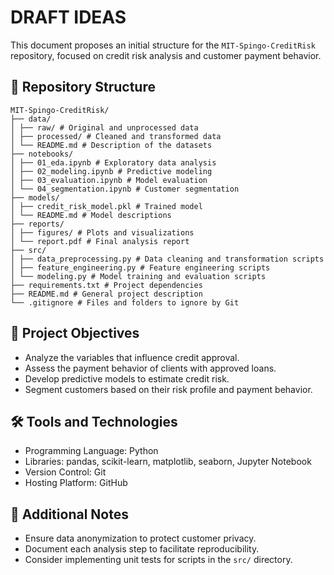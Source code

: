 # DRAFT IDEAS

This document proposes an initial structure for the `MIT-Spingo-CreditRisk` repository, focused on credit risk analysis and customer payment behavior.

## 📁 Repository Structure
```
MIT-Spingo-CreditRisk/
├── data/
│ ├── raw/ # Original and unprocessed data
│ ├── processed/ # Cleaned and transformed data
│ └── README.md # Description of the datasets
├── notebooks/
│ ├── 01_eda.ipynb # Exploratory data analysis
│ ├── 02_modeling.ipynb # Predictive modeling
│ ├── 03_evaluation.ipynb # Model evaluation
│ └── 04_segmentation.ipynb # Customer segmentation
├── models/
│ ├── credit_risk_model.pkl # Trained model
│ └── README.md # Model descriptions
├── reports/
│ ├── figures/ # Plots and visualizations
│ └── report.pdf # Final analysis report
├── src/
│ ├── data_preprocessing.py # Data cleaning and transformation scripts
│ ├── feature_engineering.py # Feature engineering scripts
│ └── modeling.py # Model training and evaluation scripts
├── requirements.txt # Project dependencies
├── README.md # General project description
└── .gitignore # Files and folders to ignore by Git
```

## 🧠 Project Objectives

- Analyze the variables that influence credit approval.
- Assess the payment behavior of clients with approved loans.
- Develop predictive models to estimate credit risk.
- Segment customers based on their risk profile and payment behavior.

## 🛠️ Tools and Technologies

- Programming Language: Python
- Libraries: pandas, scikit-learn, matplotlib, seaborn, Jupyter Notebook
- Version Control: Git
- Hosting Platform: GitHub

## 📌 Additional Notes

- Ensure data anonymization to protect customer privacy.
- Document each analysis step to facilitate reproducibility.
- Consider implementing unit tests for scripts in the `src/` directory.
